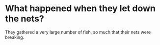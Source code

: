 # What happened when they let down the nets?

They gathered a very large number of fish, so much that their nets were breaking.
